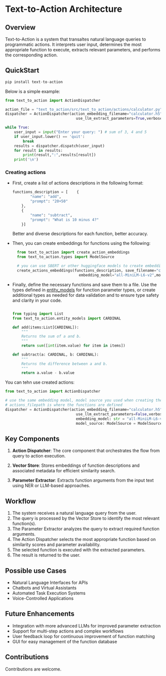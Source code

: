 # Text-to-Action Architecture

## Overview

Text-to-Action is a system that transaltes natural language queries to programmatic actions. It interprets user input, determines the most appropriate function to execute, extracts relevant parameters, and performs the corresponding action.

## QuickStart

```python
pip install text-to-action
```

Below is a simple example:

```python
from text_to_action import ActionDispatcher

action_file = "text_to_action/src/text_to_action/actions/calculator.py"
dispatcher = ActionDispatcher(action_embedding_filename="calculator.h5",actions_filepath=action_file,
                                use_llm_extract_parameters=True,verbose_output=True)

while True:
    user_input = input("Enter your query: ") # sum of 3, 4 and 5
    if user_input.lower() == 'quit':
        break
    results = dispatcher.dispatch(user_input)
    for result in results:
        print(result,":",results[result])
    print('\n')
```

### Creating actions

- First, create a list of actions descriptions in the following format:

  ```python
  functions_description = [    {
          "name": "add",
          "prompt": "20+50"
      },
      {
          "name": "subtract",
          "prompt": "What is 10 minus 4?"
      }]
  ```

  Better and diverse descriptions for each function, better accuracy.

- Then, you can create embeddings for functions using the following:

  ```python
    from text_to_action import create_action_embeddings
    from text_to_action.types import ModelSource

    # you can use SBERT or other huggingface models to create embeddings
    create_actions_embeddings(functions_description, save_filename="calculator.h5",
                                embedding_model="all-MiniLM-L6-v2",model_source=ModelSource.SBERT)
  ```

- Finally, define the necessary functions and save them to a file. Use the types defined in [entity_models](src/text_to_action/entity_models.py) for function parameter types, or create additional types as needed for data validation and to ensure type safety and clarity in your code.

  ```python

  from typing import List
  from text_to_action.entity_models import CARDINAL

  def add(items:List[CARDINAL]):
      """
      Returns the sum of a and b.
      """
      return sum([int(item.value) for item in items])

  def subtract(a: CARDINAL, b: CARDINAL):
      """
      Returns the difference between a and b.
      """
      return a.value - b.value
  ```

You can tehn use created actions:

```python
from text_to_action import ActionDispatcher

# use the same embedding model, model source you used when creating the actions embeddings
# actions_filepath is where the functions are defined
dispatcher = ActionDispatcher(action_embedding_filename="calculator.h5",actions_filepath=action_file,
                                use_llm_extract_parameters=False,verbose_output=True,
                                embedding_model: str = "all-MiniLM-L6-v2",
                                model_source: ModelSource = ModelSource.SBERT,)

```

## Key Components

1. **Action Dispatcher**: The core component that orchestrates the flow from query to action execution.

2. **Vector Store**: Stores embeddings of function descriptions and associated metadata for efficient similarity search.

3. **Parameter Extractor**: Extracts function arguments from the input text using NER or LLM-based approaches.

## Workflow

1. The system receives a natural language query from the user.
2. The query is processed by the Vector Store to identify the most relevant function(s).
3. The Parameter Extractor analyzes the query to extract required function arguments.
4. The Action Dispatcher selects the most appropriate function based on similarity scores and parameter availability.
5. The selected function is executed with the extracted parameters.
6. The result is returned to the user.

## Possible use Cases

- Natural Language Interfaces for APIs
- Chatbots and Virtual Assistants
- Automated Task Execution Systems
- Voice-Controlled Applications

## Future Enhancements

- Integration with more advanced LLMs for improved parameter extraction
- Support for multi-step actions and complex workflows
- User feedback loop for continuous improvement of function matching
- GUI for easy management of the function database

## Contributions

Contributions are welcome.
